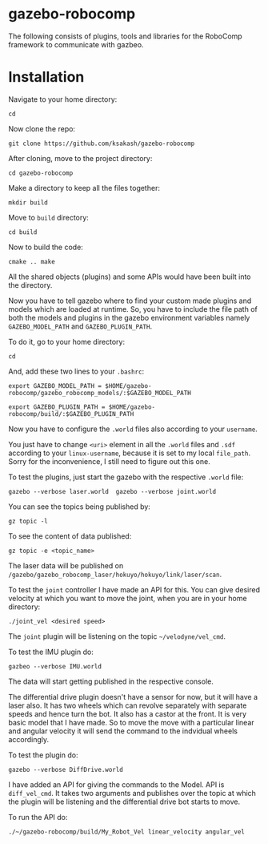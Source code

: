 # gazebo-robocomp
The following consists of plugins, tools and libraries for the RoboComp framework to communicate with gazbeo.

# Installation

Navigate to your home directory:

`cd`

Now clone the repo:

`git clone https://github.com/ksakash/gazebo-robocomp`

After cloning, move to the project directory:

`cd gazebo-robocomp`

Make a directory to keep all the files together:

`mkdir build`

Move to `build` directory:

`cd build`

Now to build the code:

`cmake ..
make`

All the shared objects (plugins) and some APIs would have been built into the directory.

Now you have to tell gazebo where to find your custom made plugins and models which are loaded at runtime. So, you have to include the file path of both the models and plugins in the gazebo environment variables namely `GAZEBO_MODEL_PATH` and `GAZEBO_PLUGIN_PATH`.

To do it, go to your home directory:

`cd` 

And, add these two lines to your `.bashrc`:

`export GAZEBO_MODEL_PATH = $HOME/gazebo-robocomp/gazebo_robocomp_models/:$GAZEBO_MODEL_PATH`

`export GAZEBO_PLUGIN_PATH = $HOME/gazebo-robocomp/build/:$GAZEBO_PLUGIN_PATH`


Now you have to configure the `.world` files also according to your `username`.

You just have to change `<uri>` element in all the `.world` files and `.sdf` according to your `linux-username`, because it is set to my local `file_path`. Sorry for the inconvenience, I still need to figure out this one.


To test the plugins, just start the gazebo with the respective `.world` file:

`gazebo --verbose laser.world 
gazebo --verbose joint.world` 

You can see the topics being published by:

`gz topic -l`

To see the content of data published:

`gz topic -e <topic_name>`

The laser data will be published on `/gazebo/gazebo_robocomp_laser/hokuyo/hokuyo/link/laser/scan`.

To test the `joint` controller I have made an API for this. You can give desired velocity at which you want to move the joint, when you are in your home directory:

`./joint_vel <desired speed>`

The `joint` plugin will be listening on the topic `~/velodyne/vel_cmd`.

To test the IMU plugin do:

`gazbeo --verbose IMU.world`

The data will start getting published in the respective console.

The differential drive plugin doesn't have a sensor for now, but it will have a laser also. It has two wheels which can revolve separately with separate speeds and hence turn the bot. It also has a castor at the front. It is very basic model that I have made. So to move the move with a particular linear and angular velocity it will send the command to the indvidual wheels accordingly.

To test the plugin do:

`gazebo --verbose DiffDrive.world`

I have added an API for giving the commands to the Model. API is `diff_vel_cmd`. It takes two arguments and publishes over the topic at which the plugin will be listening and the differential drive bot starts to move.

To run the API do:

`./~/gazebo-robocomp/build/My_Robot_Vel linear_velocity angular_vel`


